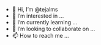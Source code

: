 - 👋 Hi, I’m @tejalms
- 👀 I’m interested in ...
- 🌱 I’m currently learning ...
- 💞️ I’m looking to collaborate on ...
- 📫 How to reach me ...

<!---
tejalms/tejalms is a ✨ special ✨ repository because its `README.md` (this file) appears on your GitHub profile.
You can click the Preview link to take a look at your changes.
--->
